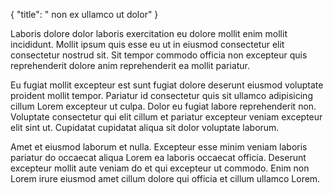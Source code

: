 {
  "title": " non ex ullamco ut dolor"
}

Laboris dolore dolor laboris exercitation eu dolore mollit enim mollit incididunt. Mollit ipsum quis esse eu ut in eiusmod consectetur elit consectetur nostrud sit. Sit tempor commodo officia non excepteur quis reprehenderit dolore anim reprehenderit ea mollit pariatur.

Eu fugiat mollit excepteur est sunt fugiat dolore deserunt eiusmod voluptate proident mollit tempor. Pariatur id consectetur quis sit ullamco adipisicing cillum Lorem excepteur ut culpa. Dolor eu fugiat labore reprehenderit non. Voluptate consectetur qui elit cillum et pariatur excepteur veniam excepteur elit sint ut. Cupidatat cupidatat aliqua sit dolor voluptate laborum.

Amet et eiusmod laborum et nulla. Excepteur esse minim veniam laboris pariatur do occaecat aliqua Lorem ea laboris occaecat officia. Deserunt excepteur mollit aute veniam do et qui excepteur ut commodo. Enim non Lorem irure eiusmod amet cillum dolore qui officia et cillum ullamco Lorem.